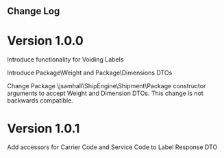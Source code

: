 ## Change Log
# Version 1.0.0
Introduce functionality for Voiding Labels

Introduce Package\Weight and Package\Dimensions DTOs

Change Package \jsamhall\ShipEngine\Shipment\Package constructor arguments to accept Weight and Dimension DTOs. This change is not backwards compatible.

# Version 1.0.1
Add accessors for Carrier Code and Service Code to Label Response DTO